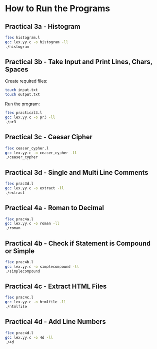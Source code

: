# How to Run the Programs

## Practical 3a - Histogram

```bash
flex histogram.l
gcc lex.yy.c -o histogram -ll
./histogram
```

## Practical 3b - Take Input and Print Lines, Chars, Spaces

Create required files:
```bash
touch input.txt
touch output.txt
```

Run the program:
```bash
flex practical3.l
gcc lex.yy.c -o pr3 -ll
./pr3
```

## Practical 3c - Caesar Cipher

```bash
flex ceaser_cypher.l
gcc lex.yy.c -o ceaser_cypher -ll
./ceaser_cypher
```

## Practical 3d - Single and Multi Line Comments

```bash
flex prac3d.l
gcc lex.yy.c -o extract -ll
./extract
```

## Practical 4a - Roman to Decimal

```bash
flex prac4a.l
gcc lex.yy.c -o roman -ll
./roman
```

## Practical 4b - Check if Statement is Compound or Simple

```bash
flex prac4b.l
gcc lex.yy.c -o simplecompound -ll
./simplecompound
```

## Practical 4c - Extract HTML Files

```bash
flex prac4c.l
gcc lex.yy.c -o htmlfile -ll
./htmlfile
```

## Practical 4d - Add Line Numbers

```bash
flex prac4d.l
gcc lex.yy.c -o 4d -ll
./4d
```


